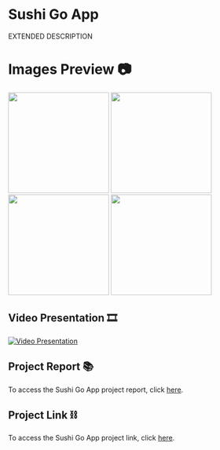 # Sushi Go App
EXTENDED DESCRIPTION

# Images Preview 📷
<div>
    <div>
        <img src="" height="205">
        <img src="" height="205">
        <img src="" height="205">
        <img src="" height="205">
    </div>
</div>

## Video Presentation 🎞
[![Video Presentation](miniatura)](link_video)

## Project Report 📚
To access the Sushi Go App project report, click [here](link_documentacion).

## Project Link ⛓
To access the Sushi Go App project link, click [here](https://gitlab.com/project3sushigo/sushigogroup2).

